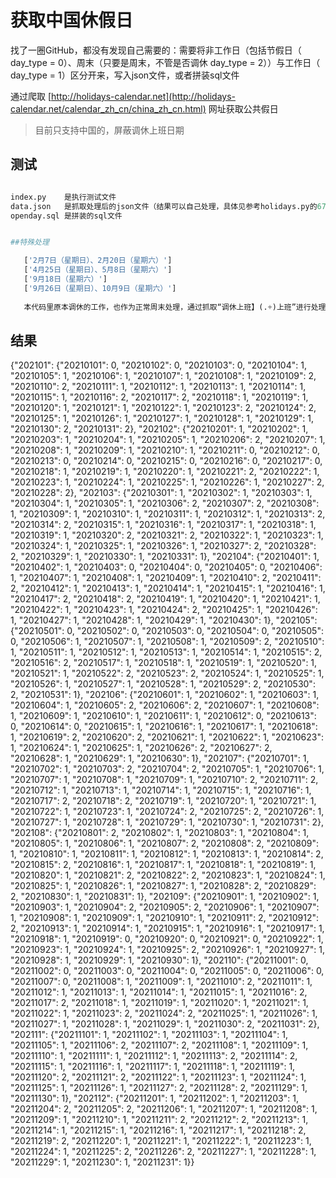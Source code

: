 # 获取中国休假日

找了一圈GitHub，都没有发现自己需要的：需要将非工作日（包括节假日（ day_type = 0）、周末（只要是周末，不管是否调休 day_type = 2））与工作日（ day_type = 1）区分开来，写入json文件，或者拼装sql文件

通过爬取 [http://holidays-calendar.net](http://holidays-calendar.net/calendar_zh_cn/china_zh_cn.html) 网址获取公共假日

>目前只支持中国的，屏蔽调休上班日期

## 测试

```python

index.py    是执行测试文件
data.json   是抓取处理后的json文件（结果可以自己处理，具体见参考holidays.py的67行）
openday.sql 是拼装的sql文件


##特殊处理

   ['2月7日（星期日）、2月20日（星期六）'] 
   ['4月25日（星期日）、5月8日（星期六）']
   ['9月18日（星期六）']
   ['9月26日（星期日）、10月9日（星期六）']
   
   本代码里原本调休的工作，也作为正常周末处理，通过抓取“调休上班】(.+)上班”进行处理

```

## 结果

{"202101": {"20210101": 0, "20210102": 0, "20210103": 0, "20210104": 1, "20210105": 1, "20210106": 1, "20210107": 1, "20210108": 1, "20210109": 2, "20210110": 2, "20210111": 1, "20210112": 1, "20210113": 1, "20210114": 1, "20210115": 1, "20210116": 2, "20210117": 2, "20210118": 1, "20210119": 1, "20210120": 1, "20210121": 1, "20210122": 1, "20210123": 2, "20210124": 2, "20210125": 1, "20210126": 1, "20210127": 1, "20210128": 1, "20210129": 1, "20210130": 2, "20210131": 2}, "202102": {"20210201": 1, "20210202": 1, "20210203": 1, "20210204": 1, "20210205": 1, "20210206": 2, "20210207": 1, "20210208": 1, "20210209": 1, "20210210": 1, "20210211": 0, "20210212": 0, "20210213": 0, "20210214": 0, "20210215": 0, "20210216": 0, "20210217": 0, "20210218": 1, "20210219": 1, "20210220": 1, "20210221": 2, "20210222": 1, "20210223": 1, "20210224": 1, "20210225": 1, "20210226": 1, "20210227": 2, "20210228": 2}, "202103": {"20210301": 1, "20210302": 1, "20210303": 1, "20210304": 1, "20210305": 1, "20210306": 2, "20210307": 2, "20210308": 1, "20210309": 1, "20210310": 1, "20210311": 1, "20210312": 1, "20210313": 2, "20210314": 2, "20210315": 1, "20210316": 1, "20210317": 1, "20210318": 1, "20210319": 1, "20210320": 2, "20210321": 2, "20210322": 1, "20210323": 1, "20210324": 1, "20210325": 1, "20210326": 1, "20210327": 2, "20210328": 2, "20210329": 1, "20210330": 1, "20210331": 1}, "202104": {"20210401": 1, "20210402": 1, "20210403": 0, "20210404": 0, "20210405": 0, "20210406": 1, "20210407": 1, "20210408": 1, "20210409": 1, "20210410": 2, "20210411": 2, "20210412": 1, "20210413": 1, "20210414": 1, "20210415": 1, "20210416": 1, "20210417": 2, "20210418": 2, "20210419": 1, "20210420": 1, "20210421": 1, "20210422": 1, "20210423": 1, "20210424": 2, "20210425": 1, "20210426": 1, "20210427": 1, "20210428": 1, "20210429": 1, "20210430": 1}, "202105": {"20210501": 0, "20210502": 0, "20210503": 0, "20210504": 0, "20210505": 0, "20210506": 1, "20210507": 1, "20210508": 1, "20210509": 2, "20210510": 1, "20210511": 1, "20210512": 1, "20210513": 1, "20210514": 1, "20210515": 2, "20210516": 2, "20210517": 1, "20210518": 1, "20210519": 1, "20210520": 1, "20210521": 1, "20210522": 2, "20210523": 2, "20210524": 1, "20210525": 1, "20210526": 1, "20210527": 1, "20210528": 1, "20210529": 2, "20210530": 2, "20210531": 1}, "202106": {"20210601": 1, "20210602": 1, "20210603": 1, "20210604": 1, "20210605": 2, "20210606": 2, "20210607": 1, "20210608": 1, "20210609": 1, "20210610": 1, "20210611": 1, "20210612": 0, "20210613": 0, "20210614": 0, "20210615": 1, "20210616": 1, "20210617": 1, "20210618": 1, "20210619": 2, "20210620": 2, "20210621": 1, "20210622": 1, "20210623": 1, "20210624": 1, "20210625": 1, "20210626": 2, "20210627": 2, "20210628": 1, "20210629": 1, "20210630": 1}, "202107": {"20210701": 1, "20210702": 1, "20210703": 2, "20210704": 2, "20210705": 1, "20210706": 1, "20210707": 1, "20210708": 1, "20210709": 1, "20210710": 2, "20210711": 2, "20210712": 1, "20210713": 1, "20210714": 1, "20210715": 1, "20210716": 1, "20210717": 2, "20210718": 2, "20210719": 1, "20210720": 1, "20210721": 1, "20210722": 1, "20210723": 1, "20210724": 2, "20210725": 2, "20210726": 1, "20210727": 1, "20210728": 1, "20210729": 1, "20210730": 1, "20210731": 2}, "202108": {"20210801": 2, "20210802": 1, "20210803": 1, "20210804": 1, "20210805": 1, "20210806": 1, "20210807": 2, "20210808": 2, "20210809": 1, "20210810": 1, "20210811": 1, "20210812": 1, "20210813": 1, "20210814": 2, "20210815": 2, "20210816": 1, "20210817": 1, "20210818": 1, "20210819": 1, "20210820": 1, "20210821": 2, "20210822": 2, "20210823": 1, "20210824": 1, "20210825": 1, "20210826": 1, "20210827": 1, "20210828": 2, "20210829": 2, "20210830": 1, "20210831": 1}, "202109": {"20210901": 1, "20210902": 1, "20210903": 1, "20210904": 2, "20210905": 2, "20210906": 1, "20210907": 1, "20210908": 1, "20210909": 1, "20210910": 1, "20210911": 2, "20210912": 2, "20210913": 1, "20210914": 1, "20210915": 1, "20210916": 1, "20210917": 1, "20210918": 1, "20210919": 0, "20210920": 0, "20210921": 0, "20210922": 1, "20210923": 1, "20210924": 1, "20210925": 2, "20210926": 1, "20210927": 1, "20210928": 1, "20210929": 1, "20210930": 1}, "202110": {"20211001": 0, "20211002": 0, "20211003": 0, "20211004": 0, "20211005": 0, "20211006": 0, "20211007": 0, "20211008": 1, "20211009": 1, "20211010": 2, "20211011": 1, "20211012": 1, "20211013": 1, "20211014": 1, "20211015": 1, "20211016": 2, "20211017": 2, "20211018": 1, "20211019": 1, "20211020": 1, "20211021": 1, "20211022": 1, "20211023": 2, "20211024": 2, "20211025": 1, "20211026": 1, "20211027": 1, "20211028": 1, "20211029": 1, "20211030": 2, "20211031": 2}, "202111": {"20211101": 1, "20211102": 1, "20211103": 1, "20211104": 1, "20211105": 1, "20211106": 2, "20211107": 2, "20211108": 1, "20211109": 1, "20211110": 1, "20211111": 1, "20211112": 1, "20211113": 2, "20211114": 2, "20211115": 1, "20211116": 1, "20211117": 1, "20211118": 1, "20211119": 1, "20211120": 2, "20211121": 2, "20211122": 1, "20211123": 1, "20211124": 1, "20211125": 1, "20211126": 1, "20211127": 2, "20211128": 2, "20211129": 1, "20211130": 1}, "202112": {"20211201": 1, "20211202": 1, "20211203": 1, "20211204": 2, "20211205": 2, "20211206": 1, "20211207": 1, "20211208": 1, "20211209": 1, "20211210": 1, "20211211": 2, "20211212": 2, "20211213": 1, "20211214": 1, "20211215": 1, "20211216": 1, "20211217": 1, "20211218": 2, "20211219": 2, "20211220": 1, "20211221": 1, "20211222": 1, "20211223": 1, "20211224": 1, "20211225": 2, "20211226": 2, "20211227": 1, "20211228": 1, "20211229": 1, "20211230": 1, "20211231": 1}}

```log



